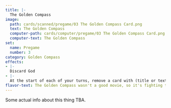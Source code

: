 ```yaml
---
title: |-
  The Golden Compass
image: 
  path: cards/scanned/pregame/03 The Golden Compass Card.png
  text: The Golden Compass
  computer-path: cards/computer/pregame/03 The Golden Compass Card.png
  computer-text: The Golden Compass
set:
  name: Pregame
  number: 3
category: Golden Compass
effects: 
- |-
  Discard God
- |-
  At the start of each of your turns, remove a card with (title or text) "Christ", "God", "Jesus", "Bible", or "Christian" from in front of you or in your hand until you remove this one last.
flavor-text: The Golden Compass wasn't a good movie, so it's fighting to be useful here.
---
```

Some actual info about this thing TBA.
